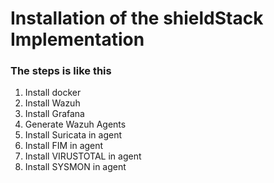 # Installation of the shieldStack Implementation

### The steps is like this
1. Install docker
2. Install Wazuh
3. Install Grafana
4. Generate Wazuh Agents
5. Install Suricata in agent
6. Install FIM in agent
7. Install VIRUSTOTAL in agent
8. Install SYSMON in agent
   

